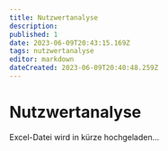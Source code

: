 ```yaml
---
title: Nutzwertanalyse
description: 
published: 1
date: 2023-06-09T20:43:15.169Z
tags: nutzwertanalyse
editor: markdown
dateCreated: 2023-06-09T20:40:48.259Z
---
```


# Nutzwertanalyse

Excel-Datei wird in kürze hochgeladen...